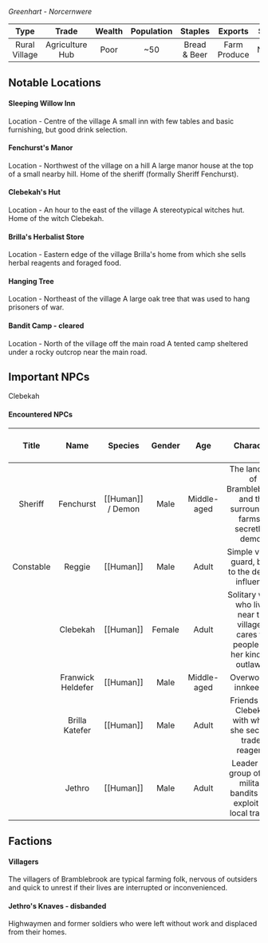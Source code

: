 *Greenhart - Norcernwere*

| Type | Trade | Wealth | Population | Staples | Exports | Status |
|:---:|:---:|:---:|:---:|:---:|:---:|:---:|
| Rural Village | Agriculture Hub | Poor | ~50 | Bread & Beer | Farm Produce | Neutral |
## Notable Locations
#### Sleeping Willow Inn
Location - Centre of the village
A small inn with few tables and basic furnishing, but good drink selection.
#### Fenchurst's Manor
Location - Northwest of the village on a hill
A large manor house at the top of a small nearby hill. Home of the sheriff (formally Sheriff Fenchurst).
#### Clebekah's Hut
Location - An hour to the east of the village
A stereotypical witches hut. Home of the witch Clebekah. 
#### Brilla's Herbalist Store
Location - Eastern edge of the village
Brilla's home from which she sells herbal reagents and foraged food.
#### Hanging Tree
Location - Northeast of the village
A large oak tree that was used to hang prisoners of war.
#### Bandit Camp - cleared
Location - North of the village off the main road
A tented camp sheltered under a rocky outcrop near the main road.
## Important NPCs
Clebekah
#### Encountered NPCs
| Title | Name | Species | Gender | Age | Character | Personality and Voice Notes | Status |
|:---:|:---:|:---:|:---:|:---:|:---:|:---:|:---:|
| Sheriff | Fenchurst | [[Human]] / Demon | Male | Middle-aged | The landlord of Bramblebrook and the surrounding farms - secretly a demon | Gruff and blunt | Deceased |
| Constable | Reggie | [[Human]] | Male | Adult | Simple village guard, blind to the demon influence | Sturn but takes long pauses to think | Deceased |
|  | Clebekah | [[Human]] | Female | Adult | Solitary witch who lives near the village - cares for people but her kind are outlawed | Measured and refined | Alive |
|  | Franwick Heldefer | [[Human]] | Male | Middle-aged | Overworked innkeeper | Calm and worn out | Alive |
|  | Brilla Katefer | [[Human]] | Male | Adult | Friends with Clebekah with whom she secretly trades reagents | Nervous energy | Alive |
|  | Jethro | [[Human]] | Male | Adult | Leader of a group of ex-military bandits who exploit the local traders | Cocky but thinks he's suave | Deceased |
## Factions
#### Villagers
The villagers of Bramblebrook are typical farming folk, nervous of outsiders and quick to unrest if their lives are interrupted or inconvenienced. 
#### Jethro's Knaves - disbanded
Highwaymen and former soldiers who were left without work and displaced from their homes.